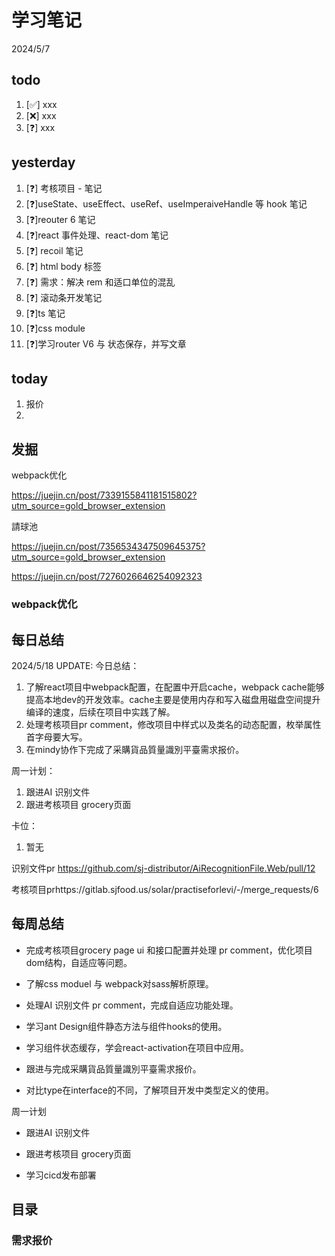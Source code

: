# 学习笔记

2024/5/7

## todo

1. [✅] xxx
2. [❌] xxx
3. [❓] xxx

## yesterday

1. [❓] 考核项目 - 笔记
2. [❓]useState、useEffect、useRef、useImperaiveHandle 等 hook 笔记
3. [❓]reouter 6 笔记
4. [❓]react 事件处理、react-dom 笔记
5. [❓] recoil 笔记
6. [❓] html body 标签
7. [❓] 需求：解决 rem 和适口单位的混乱
8. [❓] 滚动条开发笔记
9. [❓]ts 笔记
10. [❓]css module
11. [❓]学习router V6 与 状态保存，并写文章

## today

1. 报价
1. 

## 发掘

webpack优化

https://juejin.cn/post/7339155841181515802?utm_source=gold_browser_extension

請球池

https://juejin.cn/post/7356534347509645375?utm_source=gold_browser_extension

https://juejin.cn/post/7276026646254092323

### webpack优化



## 每日总结

2024/5/18 UPDATE:
今日总结：

1. 了解react项目中webpack配置，在配置中开启cache，webpack cache能够提高本地dev的开发效率。cache主要是使用内存和写入磁盘用磁盘空间提升编译的速度，后续在项目中实践了解。
1. 处理考核项目pr comment，修改项目中样式以及类名的动态配置，枚举属性首字母要大写。
1. 在mindy协作下完成了采購貨品質量識別平臺需求报价。




周一计划：

1. 跟进AI 识别文件
1. 跟进考核项目 grocery页面

卡位：

1.  暂无

识别文件pr https://github.com/sj-distributor/AiRecognitionFile.Web/pull/12

考核项目prhttps://gitlab.sjfood.us/solar/practiseforlevi/-/merge_requests/6

## 每周总结

- 完成考核项目grocery page ui 和接口配置并处理 pr comment，优化项目dom结构，自适应等问题。

- 了解css moduel 与 webpack对sass解析原理。

- 处理AI 识别文件 pr comment，完成自适应功能处理。

- 学习ant Design组件静态方法与组件hooks的使用。

- 学习组件状态缓存，学会react-activation在项目中应用。

- 跟进与完成采購貨品質量識別平臺需求报价。

- 对比type在interface的不同，了解项目开发中类型定义的使用。



周一计划

- 跟进AI 识别文件

- 跟进考核项目 grocery页面

- 学习cicd发布部署

## 目录

### 需求报价

